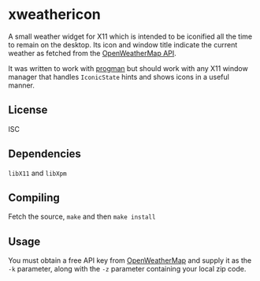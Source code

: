 # xweathericon

A small weather widget for X11 which is intended to be iconified all the time
to remain on the desktop.
Its icon and window title indicate the current weather as fetched from the
[OpenWeatherMap API](https://openweathermap.org/).

It was written to work with
[progman](https://github.com/jcs/progman)
but should work with any X11 window manager that handles `IconicState`
hints and shows icons in a useful manner.

## License

ISC

## Dependencies

`libX11` and `libXpm`

## Compiling

Fetch the source, `make` and then `make install`

## Usage

You must obtain a free API key from
[OpenWeatherMap](https://openweathermap.org/)
and supply it as the `-k` parameter, along with the `-z` parameter containing
your local zip code.
